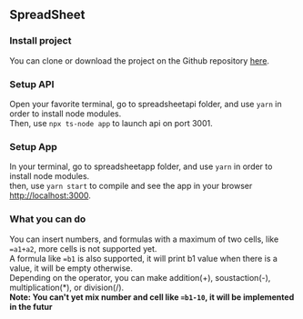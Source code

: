## SpreadSheet

### Install project

You can clone or download the project on the Github repository [here](https://github.com/Jpetre/spreadsheet).<br />

### Setup API

Open your favorite terminal, go to spreadsheetapi folder, and use `yarn` in order to install node modules.<br />
Then, use `npx ts-node app` to launch api on port 3001.

### Setup App

In your terminal, go to spreadsheetapp folder, and use `yarn` in order to install node modules.<br />
then, use `yarn start` to compile and see the app in your browser [http://localhost:3000](http://localhost:3000).

### What you can do 

You can insert numbers, and formulas with a maximum of two cells, like `=a1+a2`, more cells is not supported yet.<br />
A formula like `=b1` is also supported, it will print b1 value when there is a value, it will be empty otherwise.<br />
Depending on the operator, you can make addition(+), soustaction(-), multiplication(*), or division(/).<br />
**Note: You can't yet mix number and cell like `=b1-10`, it will be implemented in the futur**